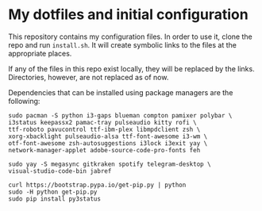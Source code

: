 # My dotfiles and initial configuration

This repository contains my configuration files. In order to use it, clone the repo and run `install.sh`. It will create symbolic links to the files at the appropriate places.

If any of the files in this repo exist locally, they will be replaced by the links. Directories, however, are not replaced as of now.

Dependencies that can be installed using package managers are the following:

    sudo pacman -S python i3-gaps blueman compton pamixer polybar \
    i3status keepassx2 pamac-tray pulseaudio kitty rofi \
    ttf-roboto pavucontrol ttf-ibm-plex libmpdclient zsh \
    xorg-xbacklight pulseaudio-alsa ttf-font-awesome i3-wm \
    otf-font-awesome zsh-autosuggestions i3lock i3exit yay \
    network-manager-applet adobe-source-code-pro-fonts feh
    
    sudo yay -S megasync gitkraken spotify telegram-desktop \
    visual-studio-code-bin jabref

    curl https://bootstrap.pypa.io/get-pip.py | python
    sudo -H python get-pip.py
    sudo pip install py3status